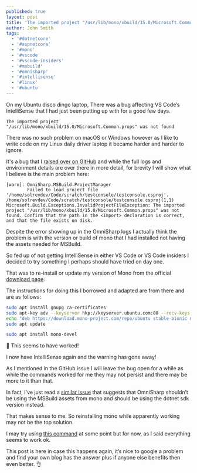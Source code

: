 ```yaml
---
published: true
layout: post
title: 'The imported project "/usr/lib/mono/xbuild/15.0/Microsoft.Common.props" was not found'
author: John Smith
tags:
  - '#dotnetcore'
  - '#aspnetcore'
  - '#mono'
  - '#vscode'
  - '#vscode-insiders'
  - '#msbuild'
  - '#omnisharp'
  - '#intellisense'
  - '#linux'
  - '#ubuntu'
---
```


On my Ubuntu disco dingo laptop, There was a bug affecting VS Code’s IntelliSense that I had just been putting up with for a good few days.

```log
The imported project "/usr/lib/mono/xbuild/15.0/Microsoft.Common.props" was not found
```

There was no such problem on macOS or Windows however as I like to write code on my Linux daily driver laptop it became harder and harder to ignore.

It's a bug that I [raised over on GitHub](https://github.com/OmniSharp/omnisharp-vscode/issues/3049) and while the full logs and environment details are over there in more detail, for brevity I will show what I believe is the main problem here:

```log
[warn]: OmniSharp.MSBuild.ProjectManager
        Failed to load project file '/home/solrevdev/Code/scratch/testconsole/testconsole.csproj'.
/home/solrevdev/Code/scratch/testconsole/testconsole.csproj(1,1)
Microsoft.Build.Exceptions.InvalidProjectFileException: The imported project "/usr/lib/mono/xbuild/15.0/Microsoft.Common.props" was not found. Confirm that the path in the <Import> declaration is correct, and that the file exists on disk.
```

Despite the error showing up in the OmniSharp logs I actually think the problem is with the version or build of mono that I had installed not having the assets needed for MSBuild.

So fed up of not getting IntelliSense in either VS Code or VS Code insiders I decided to try something I perhaps should have tried on day one.

That was to re-install or update my version of Mono from the official [download page](https://www.mono-project.com/download/stable/#download-lin-ubuntu).

The instructions for doing this I borrowed and adapted are from there and are as follows:

```bash
sudo apt install gnupg ca-certificates
sudo apt-key adv --keyserver hkp://keyserver.ubuntu.com:80 --recv-keys 3FA7E0328081BFF6A14DA29AA6A19B38D3D831EF
echo "deb https://download.mono-project.com/repo/ubuntu stable-bionic main" | sudo tee /etc/apt/sources.list.d/mono-official-stable.list
sudo apt update

sudo apt install mono-devel
```

🎉 This seems to have worked!

I now have IntelliSense again and the warning has gone away!

As I mentioned in the GitHub issue I will leave the bug open for a while as while the commands worked for me they may not persist and there may be more to it than that.

In fact, I’ve just read a [similar issue](https://github.com/OmniSharp/omnisharp-vscode/issues/2604#issuecomment-429814128)  that suggests that OmniSharp shouldn’t be using the MSBuild assets from mono and should be using the dotnet sdk version instead.

That makes sense to me. So reinstalling mono while apparently working may not be the top solution.

I may try using [this command](https://github.com/OmniSharp/omnisharp-vscode/issues/2604#issuecomment-429814128) at some point but for now, as I said everything seems to work ok.

This post is here in case this happens again, it’s nice to google a problem and find your own blog has the answer plus if anyone else benefits then even better.  👌
